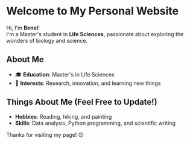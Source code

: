 # Welcome to My Personal Website

Hi, I'm **Benel**!  
I'm a Master's student in **Life Sciences**, passionate about exploring the wonders of biology and science.

## About Me
- 🎓 **Education**: Master's in Life Sciences  
- 🌱 **Interests**: Research, innovation, and learning new things  

## Things About Me (Feel Free to Update!)
- **Hobbies**: Reading, hiking, and painting  
- **Skills**: Data analysis, Python programming, and scientific writing  

Thanks for visiting my page! 😊
